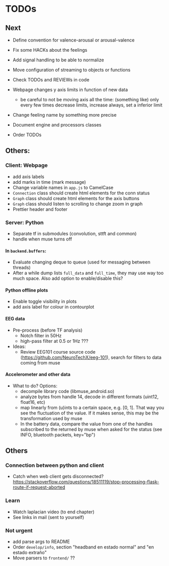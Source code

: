 # TODOs

## Next

* Define convention for valence-arousal or arousal-valence
* Fix some HACKs about the feelings
* Add signal handling to be able to normalize

* Move configuration of streaming to objects or functions

* Check TODOs and REVIEWs in code
* Webpage changes y axis limits in function of new data
  - be careful to not be moving axis all the time: (something like) only every few times decrease limits, increase always, set a inferior limit

* Change feeling name by something more precise
* Document engine and processors classes


* Order TODOs



## Others:

### Client: Webpage
* add axis labels
* add marks in time (mark message)
* Change variable names in `app.js` to CamelCase
* `Connection` class should create html elements for the conn status
* `Graph` class should create html elements for the axis buttons
* `Graph` class should listen to scrolling to change zoom in graph
* Prettier header and footer

### Server: Python
* Separate tf in submodules (convolution, sttft and common)
* handle when muse turns off

#### In `backend.buffers`:
* Evaluate changing deque to queue (used for messaging between threads)
* After a while dump lists `full_data` and `full_time`, they may use way too much space. Also add option to enable/disable this?

#### Python offline plots
* Enable toggle visibility in plots
* add axis label for colour in contourplot

#### EEG data
* Pre-process (before TF analysis)
  + Notch filter in 50Hz
  + high-pass filter at 0.5 or 1Hz ???
* Ideas:
  + Review EEG101 course source code (https://github.com/NeuroTechX/eeg-101), search for filters to data coming from muse

#### Accelerometer and other data
* What to do? Options:
  + decompile library code (libmuse_android.so)
  + analyze bytes from handle 14, decode in different formats (uint12, float16, etc)
  + map linearly from (u)ints to a certain space, e.g. [0, 1]. That way you see the fluctuation of the value. If it makes sense, this may be the transformation used by muse
  + In the battery data, compare the value from one of the handles subscribed to the returned by muse when asked for the status (see INFO, bluetooth packets, key="bp")

## Others

### Connection between python and client
* Catch when web client gets disconnected? https://stackoverflow.com/questions/18511119/stop-processing-flask-route-if-request-aborted

### Learn
* Watch laplacian video (to end chapter)
* See links in mail (sent to yourself)


### Not urgent
* add parse args to README
* Order `develop/info`, section "headband en estado normal" and "en estado extraño"
* Move parsers to `frontend/` ??
